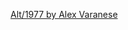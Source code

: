 ---
layout: post
wordpress_id: 680
wordpress_url: http://noesbueno.com/archives/680
date: '2010-06-21 17:00:34 -0500'
date_gmt: '2010-06-21 22:00:34 -0500'
body: |
  <p><a href="http://blog.signalnoise.com/2010/06/21/alt1977-by-alex-varanese/">Alt/1977 by Alex Varanese</a></p>
---